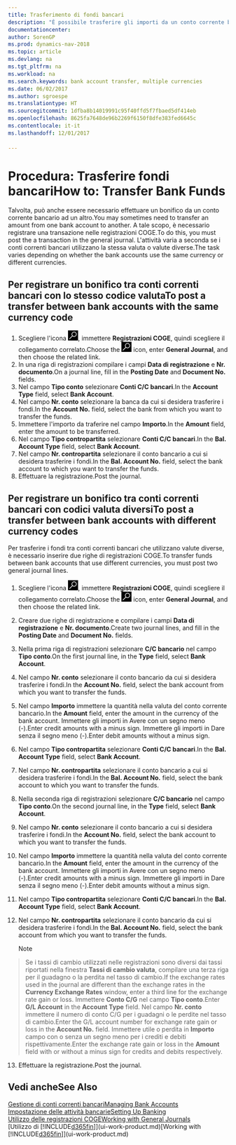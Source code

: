 ```yaml
---
title: Trasferimento di fondi bancari
description: "È possibile trasferire gli importi da un conto corrente bancario a un altro, incluse le valute diverse, tramite la registrazione della transazione nelle registrazioni COGE."
documentationcenter: 
author: SorenGP
ms.prod: dynamics-nav-2018
ms.topic: article
ms.devlang: na
ms.tgt_pltfrm: na
ms.workload: na
ms.search.keywords: bank account transfer, multiple currencies
ms.date: 06/02/2017
ms.author: sgroespe
ms.translationtype: HT
ms.sourcegitcommit: 1dfba8b14019991c95f40ffd5f7fbaed5df414eb
ms.openlocfilehash: 8625fa7648de96b2269f6150f8dfe383fed6645c
ms.contentlocale: it-it
ms.lasthandoff: 12/01/2017

---
```

# <a name="how-to-transfer-bank-funds"></a><span data-ttu-id="36a9d-103">Procedura: Trasferire fondi bancari</span><span class="sxs-lookup"><span data-stu-id="36a9d-103">How to: Transfer Bank Funds</span></span>
<span data-ttu-id="36a9d-104">Talvolta, può anche essere necessario effettuare un bonifico da un conto corrente bancario ad un altro.</span><span class="sxs-lookup"><span data-stu-id="36a9d-104">You may sometimes need to transfer an amount from one bank account to another.</span></span> <span data-ttu-id="36a9d-105">A tale scopo, è necessario registrare una transazione nelle registrazioni COGE.</span><span class="sxs-lookup"><span data-stu-id="36a9d-105">To do this, you must post the a transaction in the general journal.</span></span> <span data-ttu-id="36a9d-106">L'attività varia a seconda se i conti correnti bancari utilizzano la stessa valuta o valute diverse.</span><span class="sxs-lookup"><span data-stu-id="36a9d-106">The task varies depending on whether the bank accounts use the same currency or different currencies.</span></span>

## <a name="to-post-a-transfer-between-bank-accounts-with-the-same-currency-code"></a><span data-ttu-id="36a9d-107">Per registrare un bonifico tra conti correnti bancari con lo stesso codice valuta</span><span class="sxs-lookup"><span data-stu-id="36a9d-107">To post a transfer between bank accounts with the same currency code</span></span>
1. <span data-ttu-id="36a9d-108">Scegliere l'icona ![Cerca pagina o report](media/ui-search/search_small.png "Cerca pagina o report"), immettere **Registrazioni COGE**, quindi scegliere il collegamento correlato.</span><span class="sxs-lookup"><span data-stu-id="36a9d-108">Choose the ![Search for Page or Report](media/ui-search/search_small.png "Search for Page or Report icon") icon, enter **General Journal**, and then choose the related link.</span></span>
2. <span data-ttu-id="36a9d-109">In una riga di registrazioni compilare i campi **Data di registrazione** e **Nr. documento**.</span><span class="sxs-lookup"><span data-stu-id="36a9d-109">On a journal line, fill in the **Posting Date** and **Document No.** fields.</span></span>
3. <span data-ttu-id="36a9d-110">Nel campo **Tipo conto** selezionare **Conti C/C bancari**.</span><span class="sxs-lookup"><span data-stu-id="36a9d-110">In the **Account Type** field, select **Bank Account**.</span></span>
4. <span data-ttu-id="36a9d-111">Nel campo **Nr. conto** selezionare la banca da cui si desidera trasferire i fondi.</span><span class="sxs-lookup"><span data-stu-id="36a9d-111">In the **Account No.** field, select the bank from which you want to transfer the funds.</span></span>
5. <span data-ttu-id="36a9d-112">Immettere l'importo da traferire nel campo **Importo**.</span><span class="sxs-lookup"><span data-stu-id="36a9d-112">In the **Amount** field, enter the amount to be transferred.</span></span>
6. <span data-ttu-id="36a9d-113">Nel campo **Tipo contropartita** selezionare **Conti C/C bancari**.</span><span class="sxs-lookup"><span data-stu-id="36a9d-113">In the **Bal. Account Type** field, select **Bank Account**.</span></span>
7. <span data-ttu-id="36a9d-114">Nel campo **Nr. contropartita** selezionare il conto bancario a cui si desidera trasferire i fondi.</span><span class="sxs-lookup"><span data-stu-id="36a9d-114">In the **Bal. Account No.** field, select the bank account to which you want to transfer the funds.</span></span>
8. <span data-ttu-id="36a9d-115">Effettuare la registrazione.</span><span class="sxs-lookup"><span data-stu-id="36a9d-115">Post the journal.</span></span>

## <a name="to-post-a-transfer-between-bank-accounts-with-different-currency-codes"></a><span data-ttu-id="36a9d-116">Per registrare un bonifico tra conti correnti bancari con codici valuta diversi</span><span class="sxs-lookup"><span data-stu-id="36a9d-116">To post a transfer between bank accounts with different currency codes</span></span>
<span data-ttu-id="36a9d-117">Per trasferire i fondi tra conti correnti bancari che utilizzano valute diverse, è necessario inserire due righe di registrazioni COGE.</span><span class="sxs-lookup"><span data-stu-id="36a9d-117">To transfer funds between bank accounts that use different currencies, you must post two general journal lines.</span></span>

1. <span data-ttu-id="36a9d-118">Scegliere l'icona ![Cerca pagina o report](media/ui-search/search_small.png "Cerca pagina o report"), immettere **Registrazioni COGE**, quindi scegliere il collegamento correlato.</span><span class="sxs-lookup"><span data-stu-id="36a9d-118">Choose the ![Search for Page or Report](media/ui-search/search_small.png "Search for Page or Report icon") icon, enter **General Journal**, and then choose the related link.</span></span>
2. <span data-ttu-id="36a9d-119">Creare due righe di registrazione e compilare i campi **Data di registrazione** e **Nr. documento**.</span><span class="sxs-lookup"><span data-stu-id="36a9d-119">Create two journal lines, and fill in the **Posting Date** and **Document No.** fields.</span></span>
3. <span data-ttu-id="36a9d-120">Nella prima riga di registrazioni selezionare **C/C bancario** nel campo **Tipo conto**.</span><span class="sxs-lookup"><span data-stu-id="36a9d-120">On the first journal line, in the **Type** field, select **Bank Account**.</span></span>
4. <span data-ttu-id="36a9d-121">Nel campo **Nr. conto** selezionare il conto bancario da cui si desidera trasferire i fondi.</span><span class="sxs-lookup"><span data-stu-id="36a9d-121">In the **Account No.** field, select the bank account from which you want to transfer the funds.</span></span>
5. <span data-ttu-id="36a9d-122">Nel campo **Importo** immettere la quantità nella valuta del conto corrente bancario.</span><span class="sxs-lookup"><span data-stu-id="36a9d-122">In the **Amount** field, enter the amount in the currency of the bank account.</span></span> <span data-ttu-id="36a9d-123">Immettere gli importi in Avere con un segno meno (-).</span><span class="sxs-lookup"><span data-stu-id="36a9d-123">Enter credit amounts with a minus sign.</span></span> <span data-ttu-id="36a9d-124">Immettere gli importi in Dare senza il segno meno (-).</span><span class="sxs-lookup"><span data-stu-id="36a9d-124">Enter debit amounts without a minus sign.</span></span>
6. <span data-ttu-id="36a9d-125">Nel campo **Tipo contropartita** selezionare **Conti C/C bancari**.</span><span class="sxs-lookup"><span data-stu-id="36a9d-125">In the **Bal. Account Type** field, select **Bank Account**.</span></span>
7. <span data-ttu-id="36a9d-126">Nel campo **Nr. contropartita** selezionare il conto bancario a cui si desidera trasferire i fondi.</span><span class="sxs-lookup"><span data-stu-id="36a9d-126">In the **Bal. Account No.** field, select the bank account to which you want to transfer the funds.</span></span>
8. <span data-ttu-id="36a9d-127">Nella seconda riga di registrazioni selezionare **C/C bancario** nel campo **Tipo conto**.</span><span class="sxs-lookup"><span data-stu-id="36a9d-127">On the second journal line, in the **Type** field, select **Bank Account**.</span></span>
9. <span data-ttu-id="36a9d-128">Nel campo **Nr. conto** selezionare il conto bancario a cui si desidera trasferire i fondi.</span><span class="sxs-lookup"><span data-stu-id="36a9d-128">In the **Account No.** field, select the bank account to which you want to transfer the funds.</span></span>
10. <span data-ttu-id="36a9d-129">Nel campo **Importo** immettere la quantità nella valuta del conto corrente bancario.</span><span class="sxs-lookup"><span data-stu-id="36a9d-129">In the **Amount** field, enter the amount in the currency of the bank account.</span></span> <span data-ttu-id="36a9d-130">Immettere gli importi in Avere con un segno meno (-).</span><span class="sxs-lookup"><span data-stu-id="36a9d-130">Enter credit amounts with a minus sign.</span></span> <span data-ttu-id="36a9d-131">Immettere gli importi in Dare senza il segno meno (-).</span><span class="sxs-lookup"><span data-stu-id="36a9d-131">Enter debit amounts without a minus sign.</span></span>
11. <span data-ttu-id="36a9d-132">Nel campo **Tipo contropartita** selezionare **Conti C/C bancari**.</span><span class="sxs-lookup"><span data-stu-id="36a9d-132">In the **Bal. Account Type** field, select **Bank Account**.</span></span>  
12. <span data-ttu-id="36a9d-133">Nel campo **Nr. contropartita** selezionare il conto bancario da cui si desidera trasferire i fondi.</span><span class="sxs-lookup"><span data-stu-id="36a9d-133">In the **Bal. Account No.** field, select the bank account from which you want to transfer the funds.</span></span>

    > [!NOTE]  
>   <span data-ttu-id="36a9d-134">Se i tassi di cambio utilizzati nelle registrazioni sono diversi dai tassi riportati nella finestra **Tassi di cambio valuta**, compilare una terza riga per il guadagno o la perdita nel tasso di cambio.</span><span class="sxs-lookup"><span data-stu-id="36a9d-134">If the exchange rates used in the journal are different than the exchange rates in the **Currency Exchange Rates** window, enter a third line for the exchange rate gain or loss.</span></span> <span data-ttu-id="36a9d-135">Immettere **Conto C/G** nel campo **Tipo conto**.</span><span class="sxs-lookup"><span data-stu-id="36a9d-135">Enter **G/L Account** in the **Account Type** field.</span></span> <span data-ttu-id="36a9d-136">Nel campo **Nr. conto** immettere il numero di conto C/G per i guadagni o le perdite nel tasso di cambio.</span><span class="sxs-lookup"><span data-stu-id="36a9d-136">Enter the G/L account number for exchange rate gain or loss in the **Account No.** field.</span></span> <span data-ttu-id="36a9d-137">Immettere utile o perdita in **Importo** campo con o senza un segno meno per i crediti e debiti rispettivamente.</span><span class="sxs-lookup"><span data-stu-id="36a9d-137">Enter the exchange rate gain or loss in the **Amount** field with or without a minus sign for credits and debits respectively.</span></span>
13. <span data-ttu-id="36a9d-138">Effettuare la registrazione.</span><span class="sxs-lookup"><span data-stu-id="36a9d-138">Post the journal.</span></span>

## <a name="see-also"></a><span data-ttu-id="36a9d-139">Vedi anche</span><span class="sxs-lookup"><span data-stu-id="36a9d-139">See Also</span></span>
[<span data-ttu-id="36a9d-140">Gestione di conti correnti bancari</span><span class="sxs-lookup"><span data-stu-id="36a9d-140">Managing Bank Accounts</span></span>](bank-manage-bank-accounts.md)  
[<span data-ttu-id="36a9d-141">Impostazione delle attività bancarie</span><span class="sxs-lookup"><span data-stu-id="36a9d-141">Setting Up Banking</span></span>](bank-setup-banking.md)  
[<span data-ttu-id="36a9d-142">Utilizzo delle registrazioni COGE</span><span class="sxs-lookup"><span data-stu-id="36a9d-142">Working with General Journals</span></span>](ui-work-general-journals.md)  
<span data-ttu-id="36a9d-143">[Utilizzo di [!INCLUDE[d365fin](includes/d365fin_md.md)]](ui-work-product.md)</span><span class="sxs-lookup"><span data-stu-id="36a9d-143">[Working with [!INCLUDE[d365fin](includes/d365fin_md.md)]](ui-work-product.md)</span></span>

